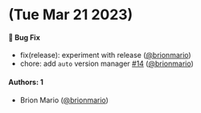 # (Tue Mar 21 2023)

#### 🐛 Bug Fix

- fix(release): experiment with release ([@brionmario](https://github.com/brionmario))
- chore: add `auto` version manager [#14](https://github.com/brionmario/oxygen-ui/pull/14) ([@brionmario](https://github.com/brionmario))

#### Authors: 1

- Brion Mario ([@brionmario](https://github.com/brionmario))

